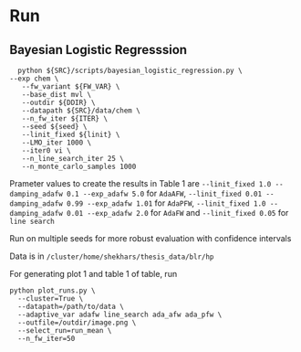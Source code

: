 
# Run

## Bayesian Logistic Regresssion

```
  python ${SRC}/scripts/bayesian_logistic_regression.py \                                                                                             --exp chem \
   --fw_variant ${FW_VAR} \
   --base_dist mvl \
   --outdir ${DDIR} \
   --datapath ${SRC}/data/chem \
   --n_fw_iter ${ITER} \
   --seed ${seed} \
   --linit_fixed ${linit} \
   --LMO_iter 1000 \
   --iter0 vi \
   --n_line_search_iter 25 \
   --n_monte_carlo_samples 1000
```

Prameter values to create the results in Table 1 are `--linit_fixed 1.0 --damping_adafw 0.1 --exp_adafw 5.0` 
for `AdaAFW`, `--linit_fixed 0.01 --damping_adafw 0.99 --exp_adafw 1.01` for `AdaPFW`,
 `--linit_fixed 1.0 --damping_adafw 0.01 --exp_adafw 2.0` for `AdaFW` and
`--linit_fixed 0.05` for `line search`

Run on multiple seeds for more robust evaluation with
confidence intervals

Data is in `/cluster/home/shekhars/thesis_data/blr/hp`

For generating plot 1 and table 1 of table, run

```
python plot_runs.py \
  --cluster=True \
  --datapath=/path/to/data \
  --adaptive_var adafw line_search ada_afw ada_pfw \
  --outfile=/outdir/image.png \
  --select_run=run_mean \
  --n_fw_iter=50
```
